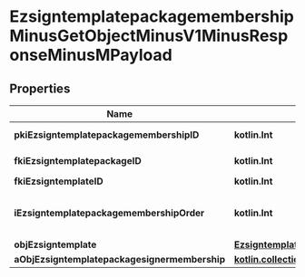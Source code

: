 
# EzsigntemplatepackagemembershipMinusGetObjectMinusV1MinusResponseMinusMPayload

## Properties
Name | Type | Description | Notes
------------ | ------------- | ------------- | -------------
**pkiEzsigntemplatepackagemembershipID** | **kotlin.Int** | The unique ID of the Ezsigntemplatepackagemembership | 
**fkiEzsigntemplatepackageID** | **kotlin.Int** | The unique ID of the Ezsigntemplatepackage | 
**fkiEzsigntemplateID** | **kotlin.Int** | The unique ID of the Ezsigntemplate | 
**iEzsigntemplatepackagemembershipOrder** | **kotlin.Int** | The order in which the Ezsigntemplate will be imported when using an Ezsigntemplatepackage. | 
**objEzsigntemplate** | [**EzsigntemplateMinusResponseCompound**](EzsigntemplateMinusResponseCompound.md) |  | 
**aObjEzsigntemplatepackagesignermembership** | [**kotlin.collections.List&lt;EzsigntemplatepackagesignermembershipMinusResponseCompound&gt;**](EzsigntemplatepackagesignermembershipMinusResponseCompound.md) |  | 




